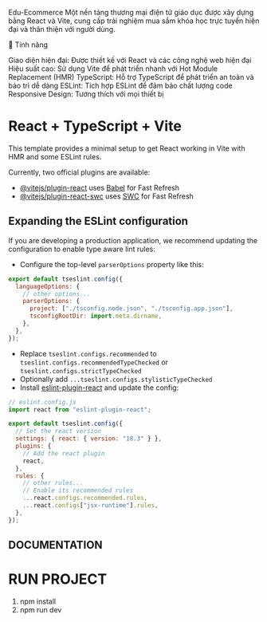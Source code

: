 Edu-Ecommerce
Một nền tảng thương mại điện tử giáo dục được xây dựng bằng React và Vite, cung cấp trải nghiệm mua sắm khóa học trực tuyến hiện đại và thân thiện với người dùng.

🚀 Tính năng

Giao diện hiện đại: Được thiết kế với React và các công nghệ web hiện đại
Hiệu suất cao: Sử dụng Vite để phát triển nhanh với Hot Module Replacement (HMR)
TypeScript: Hỗ trợ TypeScript để phát triển an toàn và bảo trì dễ dàng
ESLint: Tích hợp ESLint để đảm bảo chất lượng code
Responsive Design: Tương thích với mọi thiết bị


# React + TypeScript + Vite

This template provides a minimal setup to get React working in Vite with HMR and some ESLint rules.

Currently, two official plugins are available:

- [@vitejs/plugin-react](https://github.com/vitejs/vite-plugin-react/blob/main/packages/plugin-react/README.md) uses [Babel](https://babeljs.io/) for Fast Refresh
- [@vitejs/plugin-react-swc](https://github.com/vitejs/vite-plugin-react-swc) uses [SWC](https://swc.rs/) for Fast Refresh

## Expanding the ESLint configuration

If you are developing a production application, we recommend updating the configuration to enable type aware lint rules:

- Configure the top-level `parserOptions` property like this:

```js
export default tseslint.config({
  languageOptions: {
    // other options...
    parserOptions: {
      project: ["./tsconfig.node.json", "./tsconfig.app.json"],
      tsconfigRootDir: import.meta.dirname,
    },
  },
});
```

- Replace `tseslint.configs.recommended` to `tseslint.configs.recommendedTypeChecked` or `tseslint.configs.strictTypeChecked`
- Optionally add `...tseslint.configs.stylisticTypeChecked`
- Install [eslint-plugin-react](https://github.com/jsx-eslint/eslint-plugin-react) and update the config:

```js
// eslint.config.js
import react from "eslint-plugin-react";

export default tseslint.config({
  // Set the react version
  settings: { react: { version: "18.3" } },
  plugins: {
    // Add the react plugin
    react,
  },
  rules: {
    // other rules...
    // Enable its recommended rules
    ...react.configs.recommended.rules,
    ...react.configs["jsx-runtime"].rules,
  },
});
```

## DOCUMENTATION

# RUN PROJECT

1. npm install
2. npm run dev
